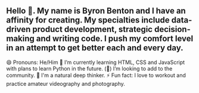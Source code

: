 ## Hello 👋. My name is Byron Benton and I have an affinity for creating. My specialties include data-driven product development, strategic decision-making and writing code. I push my comfort level in an attempt to get better each and every day.


😄 Pronouns: He/Him
🌱 I’m currently learning HTML, CSS and JavaScript with plans to learn Python in the future. 
(👀) I’m looking to add to the community.
🤔 I'm a natural deep thinker.
⚡ Fun fact: I love to workout and practice amateur videography and photography.





<!--
**ByronBenton/ByronBenton** is a ✨ _special_ ✨ repository because its `README.md` (this file) appears on your GitHub profile.

Here are some ideas to get you started:

- 🔭 I’m currently working on ...
- 🌱 I’m currently learning ...
- 👯 I’m looking to collaborate on ...
- 🤔 I’m looking for help with ...
- 💬 Ask me about ...
- 📫 How to reach me: ...
- 😄 Pronouns: ...
- ⚡ Fun fact: ...
-->
